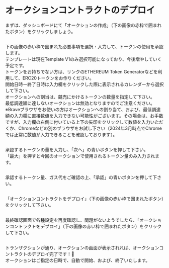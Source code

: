 # オークションコントラクトのデプロイ

まずは、ダッシュボードにて「オークションの作成」（下の画像の赤枠で囲まれたボタン）をクリックしましょう。

<figure><img src="../../../.gitbook/assets/Group 1 (3) (1).png" alt=""><figcaption></figcaption></figure>

下の画像の赤い枠で囲まれた必要事項を選択・入力して、トークンの使用を承認します。\
テンプレートは現在Template V1のみ選択可能になっており、今後増やしていく予定です。\
トークンをお持ちでない方は、リンクのETHEREUM Token Generatorなどを利用して、ERC20トークンをお作りください。\
開始日時ー終了日時は入力欄をクリックした際に表示されるカレンダーから選択して下さい。\
オークションへの割当は、競売にかけるトークンの数量を指定して下さい。\
最低調達額に達しないオークションは無効となりますのでご注意ください。\
※Braveブラウザをお使いの方はオークションへの割り当て、および、最低調達額の入力欄に直接数値を入力できない可能性がございます。その場合は、お手数ですが、入力欄の右側に付いている上下の矢印をクリックして数値を入力いただくか、Chromeなどの別のブラウザをお試し下さい（2024年3月時点でChromeでは正常に数値が入力できることを確認しております）。

<figure><img src="../../../.gitbook/assets/Group 1 (4).png" alt=""><figcaption></figcaption></figure>

承認するトークンの量を入力し、「次へ」の青いボタンを押して下さい。\
「最大」を押すと今回のオークションで使用されるトークン量のみ入力されます。

<figure><img src="../../../.gitbook/assets/スクリーンショット 2024-03-11 6.35.14.png" alt=""><figcaption></figcaption></figure>

承認するトークン量、ガス代をご確認の上、「承認」の青いボタンを押して下さい。

<figure><img src="../../../.gitbook/assets/スクリーンショット 2024-03-11 6.36.03.png" alt=""><figcaption></figcaption></figure>

「オークションコントラクトをデプロイ」（下の画像の赤い枠で囲まれたボタン）をクリックして下さい。

<figure><img src="../../../.gitbook/assets/Group 1 (5).png" alt=""><figcaption></figcaption></figure>

最終確認画面で各種設定を再度確認し、問題がないようでしたら、「オークションコントラクトをデプロイ」（下の画像の赤い枠で囲まれたボタン）をクリックして下さい。

<figure><img src="../../../.gitbook/assets/Group 1 (6).png" alt=""><figcaption></figcaption></figure>

トランザクションが通り、オークションの画面が表示されれば、オークションコントラクトのデプロイ完了です！🎉\
オークションはご指定の日時で、自動で開始、および、終了いたします。

<figure><img src="../../../.gitbook/assets/スクリーンショット 2024-03-11 7.02.02.png" alt=""><figcaption></figcaption></figure>
